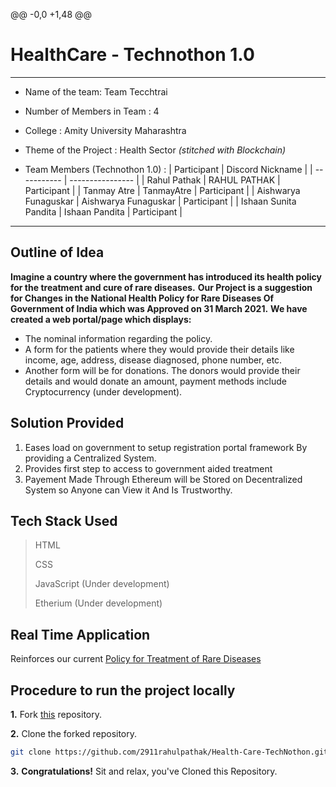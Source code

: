
@@ -0,0 +1,48 @@
# HealthCare - Technothon 1.0
---
* Name of the team: Team Tecchtrai

* Number of Members in Team : 4

* College : Amity University Maharashtra

* Theme of the Project : Health Sector *(stitched with Blockchain)*

* Team Members (Technothon 1.0) :
    | Participant | Discord Nickname |
    | ----------- | ---------------- |
    | Rahul Pathak | RAHUL PATHAK \| Participant |
    | Tanmay Atre | TanmayAtre \| Participant |
    | Aishwarya Funaguskar | Aishwarya Funaguskar \| Participant |
    | Ishaan Sunita Pandita | Ishaan Pandita \| Participant |
---
## Outline of Idea

**Imagine a country where the government has introduced its health policy for the treatment and cure of rare diseases.** 
**Our Project is a suggestion for Changes in the National Health Policy for Rare Diseases Of Government of India which was Approved on 31 March 2021.**
**We have created a web portal/page which displays:**
- The nominal information regarding the policy. 
- A form for the patients where they would provide their details like income, age, address, disease diagnosed, phone number, etc. 
- Another form will be for donations. The donors would provide their details and would donate an amount, payment methods include Cryptocurrency (under development).

## Solution Provided

1. Eases load on government to setup registration portal framework By providing a Centralized System.
2. Provides first step to access to government aided treatment
3. Payement Made Through Ethereum will be Stored on Decentralized System so Anyone can View it And Is Trustworthy. 

## Tech Stack Used
> HTML
> 
> CSS
> 
> JavaScript (Under development)
> 
> Etherium (Under development)

## Real Time Application

Reinforces our current [Policy for Treatment of Rare Diseases](https://main.mohfw.gov.in/sites/default/files/Final%20NPRD%2C%202021.pdf)

## Procedure to run the project locally

**1.** Fork [this](https://github.com/2911rahulpathak/Health-Care-TechNothon) repository.

**2.** Clone the forked repository.

```bash
git clone https://github.com/2911rahulpathak/Health-Care-TechNothon.git
```
**3.** **Congratulations!** Sit and relax, you've Cloned this Repository.







